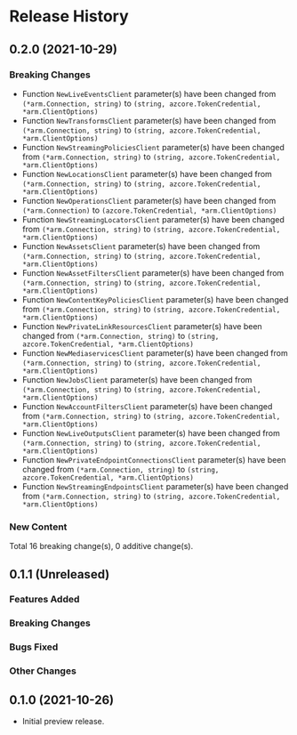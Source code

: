 # Release History

## 0.2.0 (2021-10-29)
### Breaking Changes

- Function `NewLiveEventsClient` parameter(s) have been changed from `(*arm.Connection, string)` to `(string, azcore.TokenCredential, *arm.ClientOptions)`
- Function `NewTransformsClient` parameter(s) have been changed from `(*arm.Connection, string)` to `(string, azcore.TokenCredential, *arm.ClientOptions)`
- Function `NewStreamingPoliciesClient` parameter(s) have been changed from `(*arm.Connection, string)` to `(string, azcore.TokenCredential, *arm.ClientOptions)`
- Function `NewLocationsClient` parameter(s) have been changed from `(*arm.Connection, string)` to `(string, azcore.TokenCredential, *arm.ClientOptions)`
- Function `NewOperationsClient` parameter(s) have been changed from `(*arm.Connection)` to `(azcore.TokenCredential, *arm.ClientOptions)`
- Function `NewStreamingLocatorsClient` parameter(s) have been changed from `(*arm.Connection, string)` to `(string, azcore.TokenCredential, *arm.ClientOptions)`
- Function `NewAssetsClient` parameter(s) have been changed from `(*arm.Connection, string)` to `(string, azcore.TokenCredential, *arm.ClientOptions)`
- Function `NewAssetFiltersClient` parameter(s) have been changed from `(*arm.Connection, string)` to `(string, azcore.TokenCredential, *arm.ClientOptions)`
- Function `NewContentKeyPoliciesClient` parameter(s) have been changed from `(*arm.Connection, string)` to `(string, azcore.TokenCredential, *arm.ClientOptions)`
- Function `NewPrivateLinkResourcesClient` parameter(s) have been changed from `(*arm.Connection, string)` to `(string, azcore.TokenCredential, *arm.ClientOptions)`
- Function `NewMediaservicesClient` parameter(s) have been changed from `(*arm.Connection, string)` to `(string, azcore.TokenCredential, *arm.ClientOptions)`
- Function `NewJobsClient` parameter(s) have been changed from `(*arm.Connection, string)` to `(string, azcore.TokenCredential, *arm.ClientOptions)`
- Function `NewAccountFiltersClient` parameter(s) have been changed from `(*arm.Connection, string)` to `(string, azcore.TokenCredential, *arm.ClientOptions)`
- Function `NewLiveOutputsClient` parameter(s) have been changed from `(*arm.Connection, string)` to `(string, azcore.TokenCredential, *arm.ClientOptions)`
- Function `NewPrivateEndpointConnectionsClient` parameter(s) have been changed from `(*arm.Connection, string)` to `(string, azcore.TokenCredential, *arm.ClientOptions)`
- Function `NewStreamingEndpointsClient` parameter(s) have been changed from `(*arm.Connection, string)` to `(string, azcore.TokenCredential, *arm.ClientOptions)`

### New Content


Total 16 breaking change(s), 0 additive change(s).


## 0.1.1 (Unreleased)

### Features Added

### Breaking Changes

### Bugs Fixed

### Other Changes

## 0.1.0 (2021-10-26)

- Initial preview release.
